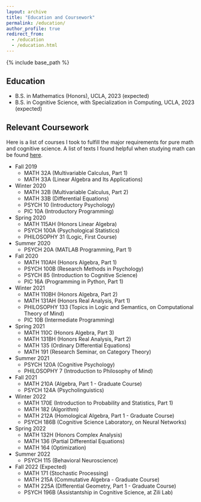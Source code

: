 ```yaml
---
layout: archive
title: "Education and Coursework"
permalink: /education/
author_profile: true
redirect_from:
  - /education
  - /education.html
---
```


{% include base_path %}

Education
------
* B.S. in Mathematics (Honors), UCLA, 2023 (expected)
* B.S. in Cognitive Science, with Specialization in Computing, UCLA, 2023 (expected)

Relevant Coursework
------
Here is a list of courses I took to fulfill the major requirements for pure math and cognitive science. A list of texts I found helpful when studying math can be found [here](/coursebooklist). 

* Fall 2019
  * MATH 32A (Multivariable Calculus, Part 1)
  * MATH 33A (Linear Algebra and Its Applications)
* Winter 2020
  * MATH 32B (Multivariable Calculus, Part 2)
  * MATH 33B (Differential Equations)
  * PSYCH 10 (Introductory Psychology)
  * PIC 10A (Introductory Programming)
* Spring 2020
  * MATH 115AH (Honors Linear Algebra)
  * PSYCH 100A (Psychological Statistics)
  * PHILOSOPHY 31 (Logic, First Course)
* Summer 2020
  * PSYCH 20A (MATLAB Programming, Part 1)
* Fall 2020
  * MATH 110AH (Honors Algebra, Part 1)
  * PSYCH 100B (Research Methods in Psychology)
  * PSYCH 85 (Introduction to Cognitive Science)
  * PIC 16A (Programming in Python, Part 1)
* Winter 2021
  * MATH 110BH (Honors Algebra, Part 2)
  * MATH 131AH (Honors Real Analysis, Part 1)
  * PHILOSOPHY 133 (Topics in Logic and Semantics, on Computational Theory of Mind)
  * PIC 10B (Intermediate Programming)
* Spring 2021
  * MATH 110C (Honors Algebra, Part 3)
  * MATH 131BH (Honors Real Analysis, Part 2)
  * MATH 135 (Ordinary Differential Equations)
  * MATH 191 (Research Seminar, on Category Theory)
* Summer 2021
  * PSYCH 120A (Cognitive Psychology)
  * PHILOSOPHY 7 (Introduction to Philosophy of Mind)
* Fall 2021
  * MATH 210A (Algebra, Part 1 - Graduate Course)
  * PSYCH 124A (Psycholinguistics)
* Winter 2022
  * MATH 170E (Introduction to Probability and Statistics, Part 1)
  * MATH 182 (Algorithm)
  * MATH 212A (Homological Algebra, Part 1 - Graduate Course)
  * PSYCH 186B (Cognitive Science Laboratory, on Neural Networks)
* Spring 2022
  * MATH 132H (Honors Complex Analysis)
  * MATH 136 (Partial Differential Equations)
  * MATH 164 (Optimization)
* Summer 2022
  * PSYCH 115 (Behavioral Neuroscience)
* Fall 2022 (Expected)
  * MATH 171 (Stochastic Processing)
  * MATH 215A (Commutative Algebra - Graduate Course)
  * MATH 225A (Differential Geometry, Part 1 - Graduate Course)
  * PSYCH 196B (Assistantship in Cognitive Science, at Zili Lab)
